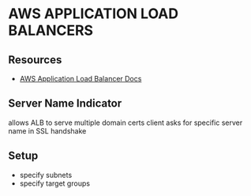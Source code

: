 # AWS APPLICATION LOAD BALANCERS

## Resources
- [AWS Application Load Balancer Docs](https://docs.aws.amazon.com/elasticloadbalancing/latest/application/introduction.html)

## Server Name Indicator
allows ALB to serve multiple domain certs
client asks for specific server name in SSL handshake
## Setup
- specify subnets
- specify target groups
